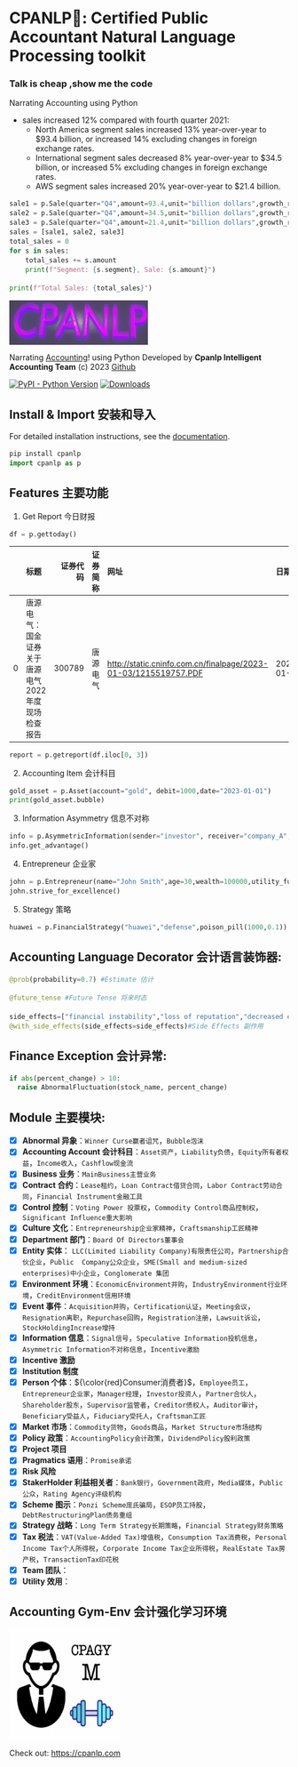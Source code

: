 # CPANLP🎺: Certified Public Accountant Natural Language Processing toolkit
### Talk is cheap ,show me the code
Narrating Accounting using Python
- sales increased 12% compared with fourth quarter 2021:
  - North America segment sales increased 13% year-over-year to $93.4 billion, or increased 14% excluding changes in foreign exchange rates.
  - International segment sales decreased 8% year-over-year to $34.5 billion, or increased 5% excluding changes in foreign exchange rates.
  - AWS segment sales increased 20% year-over-year to $21.4 billion.
```python
sale1 = p.Sale(quarter="Q4",amount=93.4,unit="billion dollars",growth_rate=13%,year=2022,segment="North America")
sale2 = p.Sale(quarter="Q4",amount=34.5,unit="billion dollars",growth_rate=-8%,year=2022,segment="International")
sale3 = p.Sale(quarter="Q4",amount=21.4,unit="billion dollars",growth_rate=20%,year=2022,segment="AWS")
sales = [sale1, sale2, sale3]
total_sales = 0
for s in sales:
    total_sales += s.amount
    print(f"Segment: {s.segment}, Sale: {s.amount}")

print(f"Total Sales: {total_sales}")
```

<a href="https://cpanlp.com">
<img src="https://raw.githubusercontent.com/accounting-intelligent-ai/cpanlp/main/cpanlp.png" width = "250" height = "80" alt="logo" align=center />
</a>

Narrating [Accounting](https://cpanlp.com/overview/redefine)! using Python
Developed by **Cpanlp Intelligent Accounting Team** (c) 2023
[Github](https://github.com/accounting-intelligent-ai/cpanlp)

[![PyPI - Python Version](https://img.shields.io/static/v1?label=pypi&message=v1.1.29&color=blue)](https://pypi.org/project/cpanlp/)
[![Downloads](https://static.pepy.tech/badge/cpanlp/week)](https://pepy.tech/project/cpanlp)

## Install & Import 安装和导入
For detailed installation instructions, see the
[documentation](https://cpanlp.com/documentation).
```python
pip install cpanlp
import cpanlp as p
```

## Features 主要功能
1. Get Report 今日财报
```python
df = p.gettoday()
```
|    | 标题                                               |   证券代码 | 证券简称   | 网址                                                            | 日期       |   id |
|---:|:---------------------------------------------------|-----------:|:-----------|:----------------------------------------------------------------|:-----------|-----:|
|  0 | 唐源电气：国金证券关于唐源电气2022年度现场检查报告 |     300789 | 唐源电气   | http://static.cninfo.com.cn/finalpage/2023-01-03/1215519757.PDF | 2023-01-03 |    1 |

```python
report = p.getreport(df.iloc[0, 3])
```
2. Accounting Item 会计科目
```python
gold_asset = p.Asset(account="gold", debit=1000,date="2023-01-01")
print(gold_asset.bubble)
```
3. Information Asymmetry 信息不对称
```python
info = p.AsymmetricInformation(sender="investor", receiver="company_A", message="I am very interested in investing in your business", hidden_information="I have a limited budget")
info.get_advantage()
```
4. Entrepreneur 企业家
```python
john = p.Entrepreneur(name="John Smith",age=30,wealth=100000,utility_function=0, experience=5,company=LLC("Apple","Electronics",1000000),entrepreneurship=Entrepreneurship(leadership=9.0))
john.strive_for_excellence()
```
5. Strategy 策略
```python
huawei = p.FinancialStrategy("huawei","defense",poison_pill(1000,0.1))
```

## Accounting Language Decorator 会计语言装饰器:
```python
@prob(probability=0.7) #Estimate 估计

@future_tense #Future Tense 将来时态

side_effects=["financial instability","loss of reputation","decreased employee morale"]
@with_side_effects(side_effects=side_effects)#Side Effects 副作用
```

## Finance Exception 会计异常:
```python
if abs(percent_change) > 10:
  raise AbnormalFluctuation(stock_name, percent_change)
```

## Module 主要模块:
- [x] **Abnormal 异象**：`Winner Curse赢者诅咒`，`Bubble泡沫`
- [x] **Accounting Account 会计科目**：`Asset资产`，`Liability负债`，`Equity所有者权益`，`Income收入`，`Cashflow现金流`
- [x] **Business 业务**：`MainBusiness主营业务`
- [x] **Contract 合约**：`Lease租约`，`Loan Contract借贷合同`，`Labor Contract劳动合同`，`Financial Instrument金融工具`
- [x] **Control 控制**：`Voting Power 投票权`，`Commodity Control商品控制权`，`Significant Influence重大影响`
- [x] **Culture 文化**：`Entrepreneurship企业家精神`，`Craftsmanship工匠精神`
- [x] **Department 部门**：`Board Of Directors董事会`
- [x] **Entity 实体**： `LLC(Limited Liability Company)有限责任公司`，`Partnership合伙企业`，`Public  Company公众企业`，`SME(Small and medium-sized enterprises)中小企业`，`Conglomerate 集团`
- [x] **Environment 环境**：`EconomicEnvironment并购`，`IndustryEnvironment行业环境`，`CreditEnvironment信用环境`
- [x] **Event 事件**：`Acquisition并购`，`Certification认证`，`Meeting会议`，`Resignation离职`，`Repurchase回购`，`Registration注册`，`Lawsuit诉讼`，`StockHoldingIncrease增持`
- [x] **Information 信息**：`Signal信号`，`Speculative Information投机信息`，`Asymmetric Information不对称信息`，`Incentive激励`
- [x] **Incentive 激励**
- [x] **Institution 制度**
- [x] **Person 个体**：${\color{red}Consumer消费者}$，`Employee员工`，`Entrepreneur企业家`，`Manager经理`，`Investor投资人`，`Partner合伙人`，`Shareholder股东`，`Supervisor监管者`，`Creditor债权人`，`Auditor审计`，`Beneficiary受益人`，`Fiduciary受托人`，`Craftsman工匠`
- [x] **Market 市场**：`Commodity货物`，`Goods商品`，`Market Structure市场结构`
- [x] **Policy 政策**：`AccountingPolicy会计政策`，`DividendPolicy股利政策`
- [x] **Project 项目**
- [x] **Pragmatics 语用**：`Promise承诺`
- [x] **Risk 风险**
- [x] **StakerHolder 利益相关者**：`Bank银行`，`Government政府`，`Media媒体`，`Public公众`，`Rating Agency评级机构`
- [x] **Scheme 图示**：`Ponzi Scheme庞氏骗局`，`ESOP员工持股`，`DebtRestructuringPlan债务重组`
- [x] **Strategy 战略**：`Long Term Strategy长期策略`，`Financial Strategy财务策略`
- [x] **Tax 税法**：`VAT(Value-Added Tax)增值税`，`Consumption Tax消费税`，`Personal Income Tax个人所得税`，`Corporate Income Tax企业所得税`，`RealEstate Tax房产税`，`TransactionTax印花税`
- [x] **Team 团队**：
- [x] **Utility 效用**：

## Accounting Gym-Env 会计强化学习环境
<a href="https://pypi.org/project/cpagym/">
<img src="https://raw.githubusercontent.com/accounting-intelligent-ai/cpagym/main/cpagym.png" width = "200" height = "200" alt="logo" align=center />
</a>

Check out: https://cpanlp.com